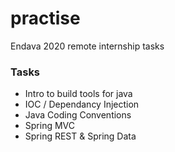 # practise  

Endava 2020 remote internship tasks  

<h3> Tasks </h3>

<ul> 
  <li> Intro to build tools for java </li>
  <li> IOC / Dependancy Injection </li>
  <li> Java Coding Conventions </li>
  <li> Spring MVC </li>
  <li> Spring REST & Spring Data </li>
</ul>

